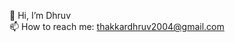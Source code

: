 👋 Hi, I’m Dhruv<br>
📫 How to reach me: thakkardhruv2004@gmail.com

<!---
dhruvthakkar0315/dhruvthakkar0315 is a ✨ special ✨ repository because its `README.md` (this file) appears on your GitHub profile.
You can click the Preview link to take a look at your changes.
--->
